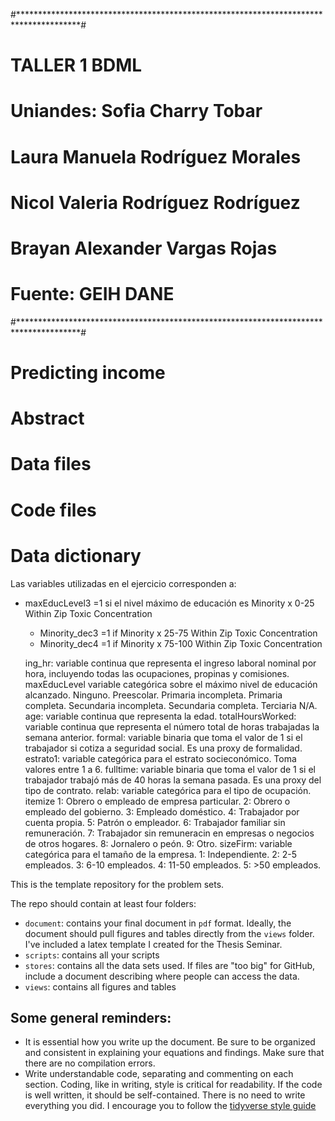 #**************************************************************************************#
#                                    TALLER 1 BDML                                     #
#                        Uniandes: Sofia Charry Tobar                                  #
#                                  Laura Manuela Rodríguez Morales                     #
#                                  Nicol Valeria Rodríguez Rodríguez                   #
#                                  Brayan Alexander Vargas Rojas                       #
#                          Fuente: GEIH DANE                                           #
#**************************************************************************************#


# Predicting income

# Abstract

# Data files


# Code files


# Data dictionary
Las variables utilizadas en el ejercicio corresponden a:
- maxEducLevel3                          =1 si el nivel máximo de educación es  Minority x 0-25 Within Zip Toxic Concentration
	- Minority_dec3                         =1 if Minority x 25-75 Within Zip Toxic Concentration
	- Minority_dec4                        =1 if Minority x 75-100 Within Zip Toxic Concentration


    ing_hr: variable continua que representa el ingreso laboral nominal por hora, incluyendo todas las ocupaciones, propinas y comisiones.
    maxEducLevel variable categórica sobre el máximo nivel de educación alcanzado. 
        Ninguno.
        Preescolar.
        Primaria incompleta.
        Primaria completa.
        Secundaria incompleta.
        Secundaria completa.
        Terciaria
        N/A.
    age: variable continua que representa la edad.
    totalHoursWorked: variable continua que representa el número total de horas trabajadas la semana anterior.
    formal: variable binaria que toma el valor de 1 si el trabajador si cotiza a seguridad social. Es una proxy de formalidad.
    estrato1: variable categórica para el estrato socieconómico. Toma valores entre 1 a 6.
    fulltime: variable binaria que toma el valor de 1 si el trabajador trabajó más de 40 horas la semana pasada. Es una proxy del tipo de contrato.
    relab: variable categórica para el tipo de ocupación.
    itemize
        1: Obrero o empleado de empresa particular.
        2: Obrero o empleado del gobierno.
        3: Empleado doméstico.
        4: Trabajador por cuenta propia.
        5: Patrón o empleador.
        6: Trabajador familiar sin remuneración.
        7: Trabajador sin remuneracin en empresas o negocios de otros hogares.
        8: Jornalero o peón.
        9: Otro.
    sizeFirm: variable categórica para el tamaño de la empresa.
        1: Independiente.
        2: 2-5 empleados.
        3: 6-10 empleados.
        4: 11-50 empleados.
        5: >50 empleados.


This is the template repository for the problem sets.

The repo should contain at least four folders:

- `document`: contains your final document in `pdf` format. Ideally, the document should pull figures and tables directly from the `views` folder. I've included a latex template I created for the Thesis Seminar. 
- `scripts`: contains all your scripts
- `stores`: contains all the data sets used. If files are "too big" for GitHub, include a document describing where people can access the data.
- `views`: contains all figures and tables



## Some general reminders: 

- It is essential how you write up the document. Be sure to be organized and consistent in explaining your equations and findings. Make sure that there are no compilation errors.
- Write understandable code, separating and commenting on each section. Coding, like in writing, style is critical for readability. If the code is well written, it should be self-contained. There is no need to write everything you did. I encourage you to follow the [tidyverse style guide](https://style.tidyverse.org/)

